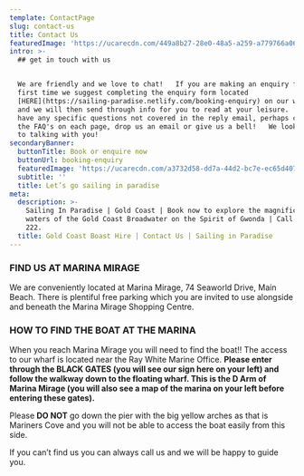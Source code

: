 ```yaml
---
template: ContactPage
slug: contact-us
title: Contact Us
featuredImage: 'https://ucarecdn.com/449a8b27-28e0-48a5-a259-a779766a068a/'
intro: >-
  ## get in touch with us


  We are friendly and we love to chat!   If you are making an enquiry for the
  first time we suggest completing the enquiry form located
  [HERE](https://sailing-paradise.netlify.com/booking-enquiry) on our website
  and we will then send through info for you to read at your leisure.   If you
  have any specific questions not covered in the reply email, perhaps check out
  the FAQ's on each page, drop us an email or give us a bell!   We look forward
  to talking with you!
secondaryBanner:
  buttonTitle: Book or enquire now
  buttonUrl: booking-enquiry
  featuredImage: 'https://ucarecdn.com/a3732d58-dd7a-44d2-bc7e-ec65d4073729/'
  subtitle: ''
  title: Let’s go sailing in paradise
meta:
  description: >-
    Sailing In Paradise | Gold Coast | Book now to explore the magnificent
    waters of the Gold Coast Broadwater on the Spirit of Gwonda | Call 0438 915
    222.
  title: Gold Coast Boast Hire | Contact Us | Sailing in Paradise
---
```


### FIND US AT MARINA MIRAGE

We are conveniently located at Marina Mirage, 74 Seaworld Drive, Main Beach. There is plentiful free parking which you are invited to use alongside and beneath the Marina Mirage Shopping Centre.

### HOW TO FIND THE BOAT AT THE MARINA

When you reach Marina Mirage you will need to find the boat!! The access to our wharf is located near the Ray White Marine Office. **Please enter through the BLACK GATES (you will see our sign here on your left) and follow the walkway down to the floating wharf. This is the D Arm of Marina Mirage (you will also see a map of the marina on your left before entering these gates).**

Please **DO NOT** go down the pier with the big yellow arches as that is Mariners Cove and you will not be able to access the boat easily from this side.

If you can’t find us you can always call us and we will be happy to guide you.
